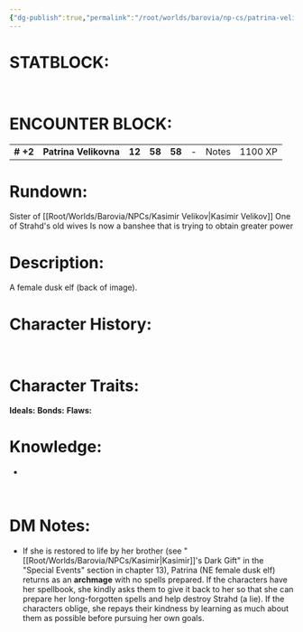 ```yaml
---
{"dg-publish":true,"permalink":"/root/worlds/barovia/np-cs/patrina-velikovna/","tags":["Barovia"]}
---
```


# **STATBLOCK:**

 

# **ENCOUNTER BLOCK:**

|           |                       |        |        |        |     |       |         |
|-----------|-----------------------|--------|--------|--------|-----|-------|---------|
| **\# +2** | **Patrina Velikovna** | **12** | **58** | **58** | \-  | Notes | 1100 XP |

# **Rundown:**

Sister of [[Root/Worlds/Barovia/NPCs/Kasimir Velikov\|Kasimir Velikov]]
One of Strahd's old wives
Is now a banshee that is trying to obtain greater power


# **Description:**

A female dusk elf (back of image).

# **Character History:**

 
# **Character Traits:** 

**Ideals:**
**Bonds:**
**Flaws:**

# **Knowledge:**

-    

 

# **DM Notes:**

-   If she is restored to life by her brother (see "[[Root/Worlds/Barovia/NPCs/Kasimir\|Kasimir]]'s Dark Gift" in the "Special Events" section in chapter 13), Patrina (NE female dusk elf) returns as an **archmage** with no spells prepared. If the characters have her spellbook, she kindly asks them to give it back to her so that she can prepare her long-forgotten spells and help destroy Strahd (a lie). If the characters oblige, she repays their kindness by learning as much about them as possible before pursuing her own goals.